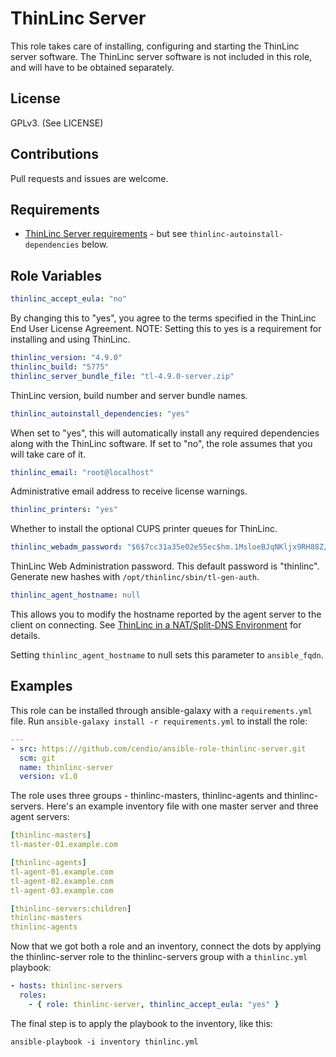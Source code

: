 ThinLinc Server
===============

This role takes care of installing, configuring and starting the
ThinLinc server software. The ThinLinc server software is not included
in this role, and will have to be obtained separately.


License
-------

GPLv3. (See LICENSE)


Contributions
-------------

Pull requests and issues are welcome.


Requirements
------------

 - [ThinLinc Server requirements](https://www.cendio.com/resources/docs/tag/requirements_server.html) - but see `thinlinc-autoinstall-dependencies` below.


Role Variables
--------------

```yaml
thinlinc_accept_eula: "no"
```

By changing this to "yes", you agree to the terms specified in the
ThinLinc End User License Agreement. NOTE: Setting this to yes is a
requirement for installing and using ThinLinc.

```yaml
thinlinc_version: "4.9.0"
thinlinc_build: "5775"
thinlinc_server_bundle_file: "tl-4.9.0-server.zip"
```

ThinLinc version, build number and server bundle names.

```yaml
thinlinc_autoinstall_dependencies: "yes"
```

When set to "yes", this will automatically install any required
dependencies along with the ThinLinc software. If set to "no", the
role assumes that you will take care of it.

```yaml
thinlinc_email: "root@localhost"
```

Administrative email address to receive license warnings.

```yaml
thinlinc_printers: "yes"
```

Whether to install the optional CUPS printer queues for ThinLinc.

```yaml
thinlinc_webadm_password: "$6$7cc31a35e02e55ec$hm.1MsloeBJqNKljx9RH88Z/eRKZCka5ZlabkZGj0nYXh0IaxaiYucsDD.fGJ5sNPthWf63pXkCn9Nu0ua2Ye1"
```

ThinLinc Web Administration password. This default password is
"thinlinc". Generate new hashes with `/opt/thinlinc/sbin/tl-gen-auth`.

```yaml
thinlinc_agent_hostname: null
```

This allows you to modify the hostname reported by the agent server to
the client on connecting. See [ThinLinc in a NAT/Split-DNS
Environment](https://www.cendio.com/resources/docs/tag/network.html#network_nat)
for details. 

Setting `thinlinc_agent_hostname` to null sets this parameter to `ansible_fqdn`.


Examples
--------

This role can be installed through ansible-galaxy with a
`requirements.yml` file. Run `ansible-galaxy install -r
requirements.yml` to install the role:

```yml
---
- src: https:///github.com/cendio/ansible-role-thinlinc-server.git
  scm: git
  name: thinlinc-server
  version: v1.0
```

The role uses three groups - thinlinc-masters, thinlinc-agents and
thinlinc-servers. Here's an example inventory file with one master
server and three agent servers:

```yaml
[thinlinc-masters]
tl-master-01.example.com

[thinlinc-agents]
tl-agent-01.example.com
tl-agent-02.example.com
tl-agent-03.example.com

[thinlinc-servers:children]
thinlinc-masters
thinlinc-agents
```

Now that we got both a role and an inventory, connect the dots by
applying the thinlinc-server role to the thinlinc-servers group with a
`thinlinc.yml` playbook:

```yaml
- hosts: thinlinc-servers
  roles:
    - { role: thinlinc-server, thinlinc_accept_eula: "yes" }
```

The final step is to apply the playbook to the inventory, like this:

`ansible-playbook -i inventory thinlinc.yml`
